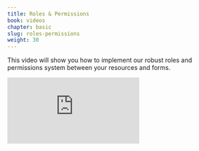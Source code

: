 ```yaml
---
title: Roles & Permissions
book: videos
chapter: basic
slug: roles-permissions
weight: 30
---
```


This video will show you how to implement our robust roles and permissions system between your resources and forms.

<div class="embed-responsive embed-responsive-16by9">
  <iframe class="embed-responsive-item" src="https://www.youtube.com/embed/FVMAXtYiUFU?rel=0&amp;showinfo=0" frameborder="0" allowfullscreen></iframe>
</div>
